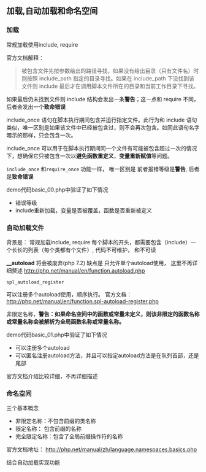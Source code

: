 ## 加载,自动加载和命名空间

### 加载

常规加载使用include, require

官方文档解释：
> 被包含文件先按参数给出的路径寻找，如果没有给出目录（只有文件名）时则按照 include_path 指定的目录寻找。如果在 include_path 下没找到该文件则 include 最后才在调用脚本文件所在的目录和当前工作目录下寻找。

如果最后仍未找到文件则 include 结构会发出一条**警告**；这一点和 require 不同，后者会发出一个**致命错误**

include_once 语句在脚本执行期间包含并运行指定文件。此行为和 include 语句类似，唯一区别是如果该文件中已经被包含过，则不会再次包含。如同此语句名字暗示的那样，只会包含一次。

include_once 可以用于在脚本执行期间同一个文件有可能被包含超过一次的情况下，想确保它只被包含一次以**避免函数重定义**，**变量重新赋值**等问题。

`include_once` 和`require_once` 功能一样， 唯一区别是 前者报错等级是**警告**, 后者是**致命错误**

demo代码basic_00.php中验证了如下情况

* 错误等级
* include重新加载，变量是否被覆盖，函数是否重新被定义

### 自动加载文件

背景是： 常规加载include, require 每个脚本的开头，都需要包含（include）一个长长的列表（每个类都有个文件）, 代码不可维护， 和不可读

**__autoload**  将会被废弃(php 7.2) 缺点是 只允许单个autoload使用， 这里不再详细赘述 http://php.net/manual/en/function.autoload.php

`spl_autoload_register`

可以注册多个autoload使用，顺序执行。 官方文档：http://php.net/manual/en/function.spl-autoload-register.php

非限定名称，**警告：如果命名空间中的函数或常量未定义，则该非限定的函数名称或常量名称会被解析为全局函数名称或常量名称。** 

demo代码basic_01.php中验证了如下情况

* 可以注册多个autoload 
* 可以匿名注册autoload方法，并且可以指定autoload方法是在队列首部，还是尾部


官方文档介绍比较详细，不再详细描述

### 命名空间

三个基本概念

* 非限定名称：不包含前缀的类名称
* 限定名称： 包含前缀的名称
* 完全限定名称：包含了全局前缀操作符的名称

官方文档地址： http://php.net/manual/zh/language.namespaces.basics.php

结合自动加载实现功能
